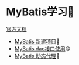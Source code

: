 # MyBatis学习:rocket:



[官方文档](https://mybatis.org/mybatis-3/zh/getting-started.html)

* [MyBatis 新建项目](ch01-hello-mybatis):baby:
* [MyBatis dao接口使用](ch02-mybatis-dao):yum:
* [MyBatis 动态代理](ch03-proxy-dao):man: